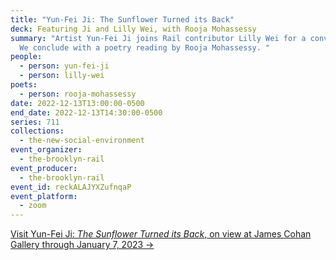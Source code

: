 ```yaml
---
title: "Yun-Fei Ji: The Sunflower Turned its Back"
deck: Featuring Ji and Lilly Wei, with Rooja Mohassessy
summary: "Artist Yun-Fei Ji joins Rail contributor Lilly Wei for a conversation.
  We conclude with a poetry reading by Rooja Mohassessy. "
people:
  - person: yun-fei-ji
  - person: lilly-wei
poets:
  - person: rooja-mohassessy
date: 2022-12-13T13:00:00-0500
end_date: 2022-12-13T14:30:00-0500
series: 711
collections:
  - the-new-social-environment
event_organizer:
  - the-brooklyn-rail
event_producer:
  - the-brooklyn-rail
event_id: reckALAJYXZufnqaP
event_platform:
  - zoom
---
```

[V﻿isit Yun-Fei Ji: *The Sunflower Turned its Back*, on view at James Cohan Gallery through January 7, 2023 →](https://www.jamescohan.com/exhibitions/yun-fei-ji5)